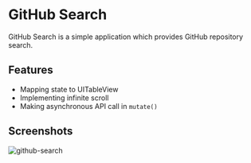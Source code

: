 # GitHub Search

GitHub Search is a simple application which provides GitHub repository search.

## Features

* Mapping state to UITableView
* Implementing infinite scroll
* Making asynchronous API call in `mutate()`

## Screenshots

![github-search](https://cloud.githubusercontent.com/assets/931655/26028397/76671e92-385a-11e7-972f-5005160eb690.png)
